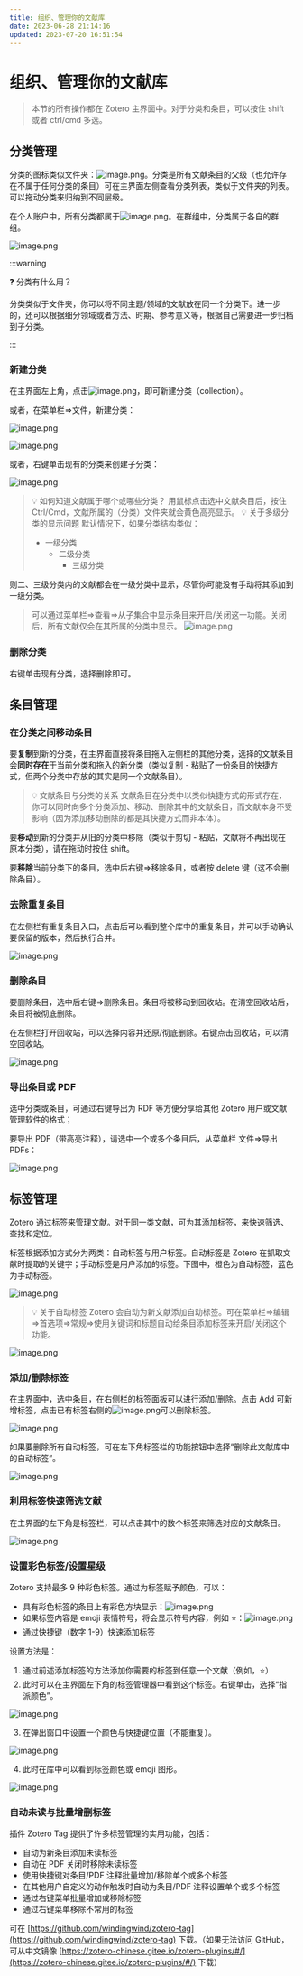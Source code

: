 ```yaml
---
title: 组织、管理你的文献库
date: 2023-06-28 21:14:16
updated: 2023-07-20 16:51:54
---
```


# 组织、管理你的文献库

> 本节的所有操作都在 Zotero 主界面中。对于分类和条目，可以按住 shift 或者 ctrl/cmd 多选。

## 分类管理

分类的图标类似文件夹：![image.png](../../assets/2cb8a6abd36537f0355e742bbc05e1f1_MD5.png)。分类是所有文献条目的父级（也允许存在不属于任何分类的条目）可在主界面左侧查看分类列表，类似于文件夹的列表。可以拖动分类来归纳到不同层级。

在个人账户中，所有分类都属于![image.png](../../assets/a245b638cfe42a492ae899724f09919d_MD5.png)。在群组中，分类属于各自的群组。

![image.png](../../assets/2ef27539bcef2d06b0333859f8bff392_MD5.png)

:::warning

❓ 分类有什么用？

分类类似于文件夹，你可以将不同主题/领域的文献放在同一个分类下。进一步的，还可以根据细分领域或者方法、时期、参考意义等，根据自己需要进一步归档到子分类。

:::

### 新建分类

在主界面左上角，点击![image.png](../../assets/26bb28323671905676fa9c3e9f4ae57f_MD5.png)，即可新建分类（collection）。

或者，在菜单栏=>文件，新建分类：

![image.png](../../assets/c9805acb669d307e8eb8dd583b0529ee_MD5.png)

![image.png](../../assets/d81ab7808675bb480bf17fa259a0158e_MD5.png)

或者，右键单击现有的分类来创建子分类：

![image.png](../../assets/b6b93979415a587044988dadf36330a6_MD5.png)

> 💡 如何知道文献属于哪个或哪些分类？
> 用鼠标点击选中文献条目后，按住 Ctrl/Cmd，文献所属的（分类）文件夹就会黄色高亮显示。
> 💡 关于多级分类的显示问题
> 默认情况下，如果分类结构类似：
>
> - 一级分类
>   - 二级分类
>     - 三级分类

则二、三级分类内的文献都会在一级分类中显示，尽管你可能没有手动将其添加到一级分类。

> 可以通过菜单栏=>查看=>从子集合中显示条目来开启/关闭这一功能。关闭后，所有文献仅会在其所属的分类中显示。
> ![image.png](../../assets/f29e7aedf38c994147a43e7a21e2e6fb_MD5.png)

### 删除分类

右键单击现有分类，选择删除即可。

## 条目管理

### 在分类之间移动条目

要**复制**到新的分类，在主界面直接将条目拖入左侧栏的其他分类，选择的文献条目会**同时存在**于当前分类和拖入的新分类（类似复制 - 粘贴了一份条目的快捷方式，但两个分类中存放的其实是同一个文献条目）。

> 💡 文献条目与分类的关系
> 文献条目在分类中以类似快捷方式的形式存在，你可以同时向多个分类添加、移动、删除其中的文献条目，而文献本身不受影响（因为添加移动删除的都是其快捷方式而非本体）。

要**移动**到新的分类并从旧的分类中移除（类似于剪切 - 粘贴，文献将不再出现在原本分类），请在拖动时按住 shift。

要**移除**当前分类下的条目，选中后右键=>移除条目，或者按 delete 键（这不会删除条目）。

### 去除重复条目

在左侧栏有重复条目入口，点击后可以看到整个库中的重复条目，并可以手动确认要保留的版本，然后执行合并。

![image.png](../../assets/c875ce553c1c51c3760cd96241de2b59_MD5.png)

### 删除条目

要删除条目，选中后右键=>删除条目。条目将被移动到回收站。在清空回收站后，条目将被彻底删除。

在左侧栏打开回收站，可以选择内容并还原/彻底删除。右键点击回收站，可以清空回收站。

![image.png](../../assets/3bc6c0c77292f57498336b58c2b0c4e6_MD5.png)

### 导出条目或 PDF

选中分类或条目，可通过右键导出为 RDF 等方便分享给其他 Zotero 用户或文献管理软件的格式；

要导出 PDF（带高亮注释），请选中一个或多个条目后，从菜单栏 文件=>导出 PDFs：

![image.png](../../assets/9c765812f31013fc04bf2398fc64fbf2_MD5.png)

## 标签管理

Zotero 通过标签来管理文献。对于同一类文献，可为其添加标签，来快速筛选、查找和定位。

标签根据添加方式分为两类：自动标签与用户标签。自动标签是 Zotero 在抓取文献时提取的关键字；手动标签是用户添加的标签。下图中，橙色为自动标签，蓝色为手动标签。

![image.png](../../assets/ee932782423f2a644f9dface68fb895d_MD5.png)

> 💡 关于自动标签
> Zotero 会自动为新文献添加自动标签。可在菜单栏=>编辑=>首选项=>常规=>使用关键词和标题自动给条目添加标签来开启/关闭这个功能。

![image.png](../../assets/bf72f14a344f197dc038efa443557b68_MD5.png)

### 添加/删除标签

在主界面中，选中条目，在右侧栏的标签面板可以进行添加/删除。点击 Add 可新增标签，点击已有标签右侧的![image.png](../../assets/56405e3116e6bde1940dd4e58d937947_MD5.png)可以删除标签。

![image.png](../../assets/96ad3c9da3207a787e5e8f2192449711_MD5.png)

如果要删除所有自动标签，可在左下角标签栏的功能按钮中选择“删除此文献库中的自动标签”。

![image.png](../../assets/7d80c01b3f17077c51d81d0d051d08a9_MD5.png)

### 利用标签快速筛选文献

在主界面的左下角是标签栏，可以点击其中的数个标签来筛选对应的文献条目。

![image.png](../../assets/1d19f3596cbdb8d6d25d157bc6acad09_MD5.png)

### 设置彩色标签/设置星级

Zotero 支持最多 9 种彩色标签。通过为标签赋予颜色，可以：

- 具有彩色标签的条目上有彩色方块显示：![image.png](../../assets/f23c672cd610ade291f71bc5326bde2e_MD5.png)
- 如果标签内容是 emoji 表情符号，将会显示符号内容，例如 ⭐：![image.png](../../assets/2b0f6bb2614f168f4b86c4e472359e09_MD5.png)
- 通过快捷键（数字 1-9）快速添加标签

设置方法是：

1. 通过前述添加标签的方法添加你需要的标签到任意一个文献（例如，⭐）
2. 此时可以在主界面左下角的标签管理器中看到这个标签。右键单击，选择“指派颜色”。

![image.png](../../assets/7012631dfe24ffda2db80b7ca842a0b8_MD5.png)

3. 在弹出窗口中设置一个颜色与快捷键位置（不能重复）。

![image.png](../../assets/a92480b4cfd45829ebc23dc63236c041_MD5.png)

4. 此时在库中可以看到标签颜色或 emoji 图形。

![image.png](../../assets/09e35dd449d508c93c1a9f0431da57b8_MD5.png)

### 自动未读与批量增删标签

插件 Zotero Tag 提供了许多标签管理的实用功能，包括：

- 自动为新条目添加未读标签
- 自动在 PDF 关闭时移除未读标签
- 使用快捷键对条目/PDF 注释批量增加/移除单个或多个标签
- 在其他用户自定义的动作触发时自动为条目/PDF 注释设置单个或多个标签
- 通过右键菜单批量增加或移除标签
- 通过右键菜单移除不常用的标签

可在 [https://github.com/windingwind/zotero-tag](https://github.com/windingwind/zotero-tag) 下载。（如果无法访问 GitHub，可从中文镜像 [https://zotero-chinese.gitee.io/zotero-plugins/#/](https://zotero-chinese.gitee.io/zotero-plugins/#/) 下载）
